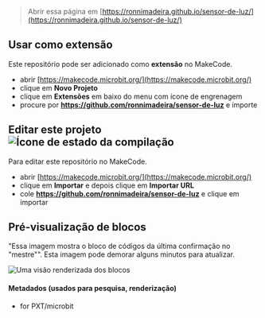 
> Abrir essa página em [https://ronnimadeira.github.io/sensor-de-luz/](https://ronnimadeira.github.io/sensor-de-luz/)

## Usar como extensão

Este repositório pode ser adicionado como **extensão** no MakeCode.

* abrir [https://makecode.microbit.org/](https://makecode.microbit.org/)
* clique em **Novo Projeto**
* clique em **Extensões** em baixo do menu com ícone de engrenagem
* procure por **https://github.com/ronnimadeira/sensor-de-luz** e importe

## Editar este projeto ![Ícone de estado da compilação](https://github.com/ronnimadeira/sensor-de-luz/workflows/MakeCode/badge.svg)

Para editar este repositório no MakeCode.

* abrir [https://makecode.microbit.org/](https://makecode.microbit.org/)
* clique em **Importar** e depois clique em **Importar URL**
* cole **https://github.com/ronnimadeira/sensor-de-luz** e clique em importar

## Pré-visualização de blocos

"Essa imagem mostra o bloco de códigos da última confirmação no "mestre"".
Esta imagem pode demorar alguns minutos para atualizar.

![Uma visão renderizada dos blocos](https://github.com/ronnimadeira/sensor-de-luz/raw/master/.github/makecode/blocks.png)

#### Metadados (usados para pesquisa, renderização)

* for PXT/microbit
<script src="https://makecode.com/gh-pages-embed.js"></script><script>makeCodeRender("{{ site.makecode.home_url }}", "{{ site.github.owner_name }}/{{ site.github.repository_name }}");</script>
